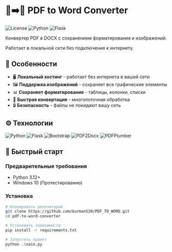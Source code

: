 # 📄➡️📝 PDF to Word Converter

![License](https://img.shields.io/badge/License-MIT-blue.svg)
![Python](https://img.shields.io/badge/Python-3.12%2B-green)
![Flask](https://img.shields.io/badge/Flask-2.0%2B-red)

Конвертер PDF в DOCX с сохранением форматирования и изображений. 

Работает в локальной сети без подключения к интернету.

<!-- **[Демо](#)** | **[Документация](#)** | **[Отчет об ошибке](#issues)**

![Интерфейс приложения](screenshot.png) -->

## 🌟 Особенности

- 🖥️ **Локальный хостинг** - работает без интернета в вашей сети
- 🖼️ **Поддержка изображений** - сохраняет все графические элементы
- 📊 **Сохраняет форматирование** - таблицы, колонки, списки
- 🚀 **Быстрая конвертация** - многопоточная обработка
- 🔒 **Безопасность** - файлы не покидают вашу сеть

## ⚙️ Технологии

![Python](https://img.shields.io/badge/Python-3776AB?logo=python&logoColor=white)
![Flask](https://img.shields.io/badge/Flask-000000?logo=flask&logoColor=white)
![Bootstrap](https://img.shields.io/badge/Bootstrap-7952B3?logo=bootstrap&logoColor=white)
![PDF2Docx](https://img.shields.io/badge/PDF2Docx-0.5.8-blue)
![PDFPlumber](https://img.shields.io/badge/PDFPlumber-0.7.0-red)

## 🚀 Быстрый старт

### Предварительные требования

- Python 3.12+
- Windows 10 (Протестированно)

### Установка

```bash
# Клонировать репозиторий
git clone https://github.com/Gurman520/PDF_TO_WORD.git
cd pdf-to-word-converter

# Установить зависимости
pip install -r requirements.txt

# Запустить проект
python .\main.py